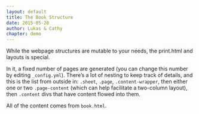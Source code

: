 ```yaml
---
layout: default
title: The Book Structure
date: 2015-05-28
author: Lukas & Cathy
chapter: demo
---
```


While the webpage structures are mutable to your needs, the print.html and layouts is special.

In it, a fixed number of pages are generated (you can change this number by editing `_config.yml`). There’s a lot of nesting to keep track of details, and this is the list from outside in:
`.sheet`, `.page`, `.content-wrapper`, then either one or two `.page-content` (which can help facilitate a two-column layout), then `.content` divs that have content flowed into them.

All of the content comes from `book.html`.
